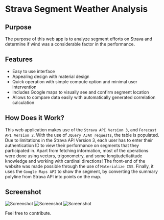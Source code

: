 # Strava Segment Weather Analysis
## Purpose
The purpose of this web app is to analyze segment efforts on Strava and determine if wind was a considerable factor in the performance.

## Features
* Easy to use interface
* Appealing design with material design
* Quick operation with simple compute option and minimal user intervention
* Includes Google maps to visually see and confirm segment location
* Allows to compare data easily with automatically generated correlation calculation

## How Does it Work?
This web application makes use of the `Strava API Version 3`, and `Forecast API Version 2`. With the use of `JQuery AJAX requests`, the table is populated. Due to limitations in the Strava API Version 3, each user has to enter their authentication ID to view their performance on segments that they participated in. Apart from fetching information, most of the operations were done using vectors, trigonometry, and some longitude/latitude knowledge and working with cardinal directions! The front-end of the website was made possible through the use of `Materialize CSS`. Finally, it uses the `Google Maps API` to show the segment, by converting the summary polyline from Strava API into points on the map.

## Screenshot
![Screenshot](http://strava-weather-analysis.paperplane.io/img/Screenshot1.png)
![Screenshot](http://strava-weather-analysis.paperplane.io/img/Screenshot2.png)
![Screenshot](http://strava-weather-analysis.paperplane.io/img/Screenshot3.png)

Feel free to contribute.